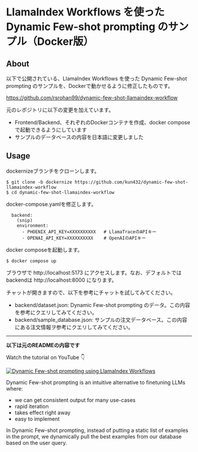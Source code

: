 # LlamaIndex Workflows を使った Dynamic Few-shot prompting のサンプル（Docker版）

## About

以下で公開されている、LlamaIndex Workflows を使った Dynamic Few-shot prompting のサンプルを、Dockerで動かせるように修正したものです。

https://github.com/rsrohan99/dynamic-few-shot-llamaindex-workflow

元のレポジトリに以下の変更を加えています。

- Frontend/Backend、それぞれのDockerコンテナを作成、docker composeで起動できるようにしています
- サンプルのデータベースの内容を日本語に変更しました

## Usage

dockernizeブランチをクローンします。

```
$ git clone -b dockernize https://github.com/kun432/dynamic-few-shot-llamaindex-workflow
$ cd dynamic-few-shot-llamaindex-workflow
```

docker-compose.yamlを修正します。

```
  backend:
    (snip)
    environment:
      - PHOENIX_API_KEY=XXXXXXXXXX   # LlamaTraceのAPIキー
      - OPENAI_API_KEY=XXXXXXXXXX    # OpenAIのAPIキー
```

docker composeを起動します。

```
$ docker compose up
```

ブラウザで http://localhost:5173 にアクセスします。なお、デフォルトではbackendは http://localhost:8000 になります。

チャットが開きますので、以下を参考にチャットを試してみてください。

- backend/dataset.json: Dynamic Few-shot prompting のデータ。この内容を参考にクエリしてみてください。
- backend/sample_database.json: サンプルの注文データベース。この内容にある注文情報ヲ参考にクエリしてみてください。

---

**以下は元のREADMEの内容です**


Watch the tutorial on YouTube 👇

[![Dynamic Few-shot prompting using LlamaIndex Workflows](https://img.youtube.com/vi/Nseuty3LsxY/maxresdefault.jpg)](https://www.youtube.com/watch?v=Nseuty3LsxY)


Dynamic Few-shot prompting is an intuitive alternative to finetuning LLMs where:

- we can get consistent output for many use-cases
- rapid iteration
- takes effect right away
- easy to implement

In Dynamic Few-shot prompting, instead of putting a static list of examples in the prompt, we dynamically pull the best examples from our database based on the user query.
